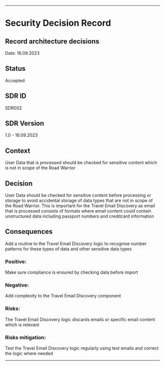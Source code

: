 ---

# Security Decision Record
## Record architecture decisions
Date: 16.09.2023

## Status
Accepted

## SDR ID
SDR002

## SDR Version
1.0 - 16.09.2023

## Context
User Data that is processed should be checked for sensitive content which is not in scope of the Road Warrior

## Decision
User Data should be checked for sensitive content before processing or storage to avoid accidental storage of data types that are not in scope of the Road Warrior.
This is important for the Travel Email Discovery as email that is processed consists of formats where email content could contain unstructured data including passport numbers and creditcard information

## Consequences
Add a routine to the Travel Email Discovery logic to recognise number patterns for these types of data and other sensitive data types

### Positive:
Make sure compliance is ensured by checking data before import

### Negative:
Add complexity to the Travel Email Discovery component

### Risks:
The Travel Email Discovery logic discards emails or specific email content which is relevant

### Risks mitigation:
Test the Travel Email Discovery logic regularly using test emails and correct the logic where needed

------
